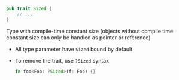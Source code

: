 ```rust
pub trait Sized {
    // ...
}
```

Type with compile-time constant size (objects without compile time constant size
can only be handled as pointer or reference)

- All type parameter have `Sized` bound by default
- To remove the trait, use `?Sized` syntax

     ```rust
     fn foo<Foo: ?Sized>(f: Foo) {}
     ```
